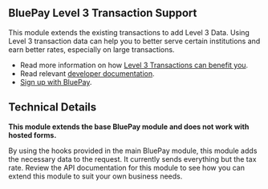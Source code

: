 BluePay Level 3 Transaction Support
-----------------------------------

This module extends the existing transactions to add Level 3 Data. Using Level
3 transaction data can help you to better serve certain institutions and earn
better rates, especially on large transactions.

* Read more information on how [Level 3 Transactions can benefit you][l3transactions].
* Read relevant [developer documentation][dev-docs].
* [Sign up with BluePay][sign-up].


Technical Details
-----------------

**This module extends the base BluePay module and does not work with hosted 
forms.**

By using the hooks provided in the main BluePay module, this module adds the
necessary data to the request. It currently sends everything but the tax rate.
Review the API documentation for this module to see how you can extend this
module to suit your own business needs.


  [l3transactions]: https://www.bluepay.com/payment-processing/gateway/level-3/
  [dev-docs]: https://www.bluepay.com/sites/default/files/documentation/BluePay_bp20post/Bluepay20post.txt
  [sign-up]: https://www.bluepay.com/contact-us/get-started/

